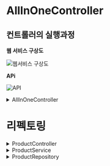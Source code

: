 # AllInOneController

## 컨트롤러의 실행과정

**웹 서비스 구상도**

![웹서비스 구상도](https://teamsparta.notion.site/image/https%3A%2F%2Fs3-us-west-2.amazonaws.com%2Fsecure.notion-static.com%2Ff5c4f4e1-3f42-4814-9eee-dfd1aaa877fa%2FUntitled.png?table=block&id=33a9760e-823e-4587-83fa-35e79adbbcbf&spaceId=83c75a39-3aba-4ba4-a792-7aefe4b07895&width=2000&userId=&cache=v2)

**APi**

![API](https://teamsparta.notion.site/image/https%3A%2F%2Fs3-us-west-2.amazonaws.com%2Fsecure.notion-static.com%2Fc2d72de9-9239-4a54-95b6-0b9bc312b5ba%2FUntitled.png?table=block&id=a95b0a27-fac7-402d-b37c-ab886db03c4a&spaceId=83c75a39-3aba-4ba4-a792-7aefe4b07895&width=1340&userId=&cache=v2)


<details><summary>AllInOneController</summary>
<p>
    
    package com.sparta.springcore;

    import lombok.RequiredArgsConstructor;
    import org.springframework.web.bind.annotation.*;
    import java.sql.*;
    import java.util.ArrayList;
    import java.util.List;

    @RequiredArgsConstructor // final로 선언된 멤버 변수를 자동으로 생성합니다.
    @RestController // JSON으로 데이터를 주고받음을 선언합니다.
    public class AllInOneController {

        // 신규 상품 등록
        @PostMapping("/api/products")
        public Product createProduct(@RequestBody ProductRequestDto requestDto) throws SQLException {
    // 요청받은 DTO 로 DB에 저장할 객체 만들기
            Product product = new Product(requestDto);

    // DB 연결
            Connection connection = DriverManager.getConnection("jdbc:h2:mem:springcoredb", "sa", "");

    // DB Query 작성
            PreparedStatement ps = connection.prepareStatement("select max(id) as id from product");
            ResultSet rs = ps.executeQuery();
            if (rs.next()) {
    // product id 설정 = product 테이블의 마지막 id + 1
                product.setId(rs.getLong("id") + 1);
            } else {
                throw new SQLException("product 테이블의 마지막 id 값을 찾아오지 못했습니다.");
            }
            ps = connection.prepareStatement("insert into product(id, title, image, link, lprice, myprice) values(?, ?, ?, ?, ?, ?)");
            ps.setLong(1, product.getId());
            ps.setString(2, product.getTitle());
            ps.setString(3, product.getImage());
            ps.setString(4, product.getLink());
            ps.setInt(5, product.getLprice());
            ps.setInt(6, product.getMyprice());

    // DB Query 실행
            ps.executeUpdate();

    // DB 연결 해제
            ps.close();
            connection.close();

    // 응답 보내기
            return product;
        }

        // 설정 가격 변경
        @PutMapping("/api/products/{id}")
        public Long updateProduct(@PathVariable Long id, @RequestBody ProductMypriceRequestDto requestDto) throws SQLException {
            Product product = new Product();

    // DB 연결
            Connection connection = DriverManager.getConnection("jdbc:h2:mem:springcoredb", "sa", "");

    // DB Query 작성
            PreparedStatement ps = connection.prepareStatement("select * from product where id = ?");
            ps.setLong(1, id);

    // DB Query 실행
            ResultSet rs = ps.executeQuery();
            if (rs.next()) {
                product.setId(rs.getLong("id"));
                product.setImage(rs.getString("image"));
                product.setLink(rs.getString("link"));
                product.setLprice(rs.getInt("lprice"));
                product.setMyprice(rs.getInt("myprice"));
                product.setTitle(rs.getString("title"));
            } else {
                throw new NullPointerException("해당 아이디가 존재하지 않습니다.");
            }

    // DB Query 작성
            ps = connection.prepareStatement("update product set myprice = ? where id = ?");
            ps.setInt(1, requestDto.getMyprice());
            ps.setLong(2, product.getId());

    // DB Query 실행
            ps.executeUpdate();

    // DB 연결 해제
            rs.close();
            ps.close();
            connection.close();

    // 응답 보내기 (업데이트된 상품 id)
            return product.getId();
        }

        // 등록된 전체 상품 목록 조회
        @GetMapping("/api/products")
        public List<Product> getProducts() throws SQLException {
            List<Product> products = new ArrayList<>();

    // DB 연결
            Connection connection = DriverManager.getConnection("jdbc:h2:mem:springcoredb", "sa", "");

    // DB Query 작성 및 실행
            Statement stmt = connection.createStatement();
            ResultSet rs = stmt.executeQuery("select * from product");

    // DB Query 결과를 상품 객체 리스트로 변환
            while (rs.next()) {
                Product product = new Product();
                product.setId(rs.getLong("id"));
                product.setImage(rs.getString("image"));
                product.setLink(rs.getString("link"));
                product.setLprice(rs.getInt("lprice"));
                product.setMyprice(rs.getInt("myprice"));
                product.setTitle(rs.getString("title"));
                products.add(product);
            }

    // DB 연결 해제
            rs.close();
            connection.close();

    // 응답 보내기
            return products;
        }
    }

</p>
</details>  
    
# 리펙토링
    
<details><summary>ProductController</summary>
<p>
    
    package com.sparta.springcore;

    import org.springframework.web.bind.annotation.*;

    import java.sql.SQLException;
    import java.util.List;

    public class ProductController {
        @PostMapping("/api/products")
        public Product createProduct(@RequestBody ProductRequestDto requestDto) throws SQLException {
            //ProductService를 불러와 객체를 생성하여 ProductService에 연결
            ProductService productService = new ProductService();
            //ProductService에 함수를 만들어줌
            Product product = productService.createProduct(requestDto);
            return product;
        }

        @PutMapping("/api/products/{id}")
        public Long updateProduct(@PathVariable Long id, @RequestBody ProductMypriceRequestDto requestDto) throws SQLException {
            ProductService productService = new ProductService();
            Product product = productService.updateProduct(id, requestDto);
            return product.getId();
        }

        @GetMapping("/api/products")
        public List<Product> getProducts() throws SQLException {
            ProductService productService = new ProductService();
            List<Product> products = productService.getProduct();
            return products;
        }
    }

</p>
</details>  
    
<details><summary>ProductService</summary>
<p>
    
    package com.sparta.springcore;

    import java.sql.*;
    import java.util.List;

    public class ProductService {
        public Product createProduct(ProductRequestDto requestDto) throws SQLException {
            // 요청받은 DTO 로 DB에 저장할 객체 만들기
            Product product = new Product(requestDto);
            ProductRepository productRepository = new ProductRepository();
            // input                              //output
            productRepository.createProduct(product);
            return product;
        }

        public Product updateProduct(Long id, ProductMypriceRequestDto requestDto) throws SQLException {
            // 요청받은 DTO 로 DB에 저장할 객체 만들기
            ProductRepository productRepository = new ProductRepository();
            Product product = ProductRepository.getProduct(id);
            if (product == null){
                throw new NullPointerException("해당 아이디가 존재하지 않습니다.");
            }
            ProductRepository.updateMyprice(id, requestDto.getMyprice());
            return product;
        }

        public List<Product> getProduct() throws SQLException {
            // 요청받은 DTO 로 DB에 저장할 객체 만들기
            ProductRepository productRepository = new ProductRepository();
            List<Product> products = productRepository.getProduct();
            return products;

        }
    }

</p>
</details>  
    
<details><summary>ProductRepository</summary>
<p>
    
    package com.sparta.springcore;

    import java.sql.*;
    import java.util.ArrayList;
    import java.util.List;

    public class ProductRepository {
        public static Product getProduct(Long id) throws SQLException {
            Product product = new Product();
            // DB 연결
            Connection connection = DriverManager.getConnection("jdbc:h2:mem:springcoredb", "sa", "");

    // DB Query 작성
            PreparedStatement ps = connection.prepareStatement("select * from product where id = ?");
            ps.setLong(1, id);

    // DB Query 실행
            ResultSet rs = ps.executeQuery();
            if (rs.next()) {
                product.setId(rs.getLong("id"));
                product.setImage(rs.getString("image"));
                product.setLink(rs.getString("link"));
                product.setLprice(rs.getInt("lprice"));
                product.setMyprice(rs.getInt("myprice"));
                product.setTitle(rs.getString("title"));
            }
            return product;

        }

        public static void updateMyprice(Long id, int myprice) throws SQLException {
            // DB 연결
            Connection connection = DriverManager.getConnection("jdbc:h2:mem:springcoredb", "sa", "");
            // DB Query 작성
            PreparedStatement ps = connection.prepareStatement("update product set myprice = ? where id = ?");
            ps.setInt(1, myprice);
            ps.setLong(2, id);

    // DB Query 실행
            ps.executeUpdate();

    // DB 연결 해제
            ps.close();
            connection.close();

        }

        public void createProduct(Product product) throws SQLException {
            Connection connection = DriverManager.getConnection("jdbc:h2:mem:springcoredb", "sa", "");

            // DB Query 작성
            PreparedStatement ps = connection.prepareStatement("select max(id) as id from product");
            ResultSet rs = ps.executeQuery();
            if (rs.next()) {
    // product id 설정 = product 테이블의 마지막 id + 1
                product.setId(rs.getLong("id") + 1);
            } else {
                throw new SQLException("product 테이블의 마지막 id 값을 찾아오지 못했습니다.");
            }
            ps = connection.prepareStatement("insert into product(id, title, image, link, lprice, myprice) values(?, ?, ?, ?, ?, ?)");
            ps.setLong(1, product.getId());
            ps.setString(2, product.getTitle());
            ps.setString(3, product.getImage());
            ps.setString(4, product.getLink());
            ps.setInt(5, product.getLprice());
            ps.setInt(6, product.getMyprice());

    // DB Query 실행
            ps.executeUpdate();

    // DB 연결 해제
            ps.close();
            connection.close();
        }

        public List<Product> getProduct() throws SQLException {
            List<Product> products = new ArrayList<>();

    // DB 연결
            Connection connection = DriverManager.getConnection("jdbc:h2:mem:springcoredb", "sa", "");

    // DB Query 작성 및 실행
            Statement stmt = connection.createStatement();
            ResultSet rs = stmt.executeQuery("select * from product");

    // DB Query 결과를 상품 객체 리스트로 변환
            while (rs.next()) {
                Product product = new Product();
                product.setId(rs.getLong("id"));
                product.setImage(rs.getString("image"));
                product.setLink(rs.getString("link"));
                product.setLprice(rs.getInt("lprice"));
                product.setMyprice(rs.getInt("myprice"));
                product.setTitle(rs.getString("title"));
                products.add(product);
            }

    // DB 연결 해제
            rs.close();
            connection.close();

            return products;
        }
    }

</p>
</details>  
    
    
    
